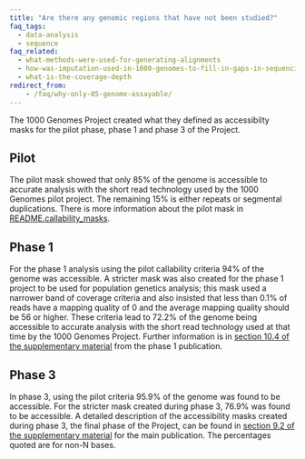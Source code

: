 ```yaml
---
title: "Are there any genomic regions that have not been studied?"
faq_tags:
  - data-analysis
  - sequence
faq_related:
  - what-methods-were-used-for-generating-alignments
  - how-was-imputation-used-in-1000-genomes-to-fill-in-gaps-in-sequencing
  - what-is-the-coverage-depth
redirect_from:
    - /faq/why-only-85-genome-assayable/
---
```

                    
The 1000 Genomes Project created what they defined as accessibilty masks for the pilot phase, phase 1 and phase 3 of the Project.

## Pilot
The pilot mask showed that only 85% of the genome is accessible to accurate analysis with the short read technology used by the 1000 Genomes pilot project. The remaining 15% is either repeats or segmental duplications. There is more information about the pilot mask in [README.callability_masks](ftp://ftp.1000genomes.ebi.ac.uk/vol1/ftp/pilot_data/release/2010_03/pilot1/supporting/README_callability_masks).

## Phase 1
For the phase 1 analysis using the pilot callability criteria 94% of the genome was accessible. A stricter mask was also created for the phase 1 project to be used for population genetics analysis; this mask used a narrower band of coverage criteria and also insisted that less than 0.1% of reads have a mapping quality of 0 and the average mapping quality should be 56 or higher. These criteria lead to 72.2% of the genome being accessible to accurate analysis with the short read technology used at that time by the 1000 Genomes Project. Further information is in [section 10.4 of the supplementary material](http://www.nature.com/nature/journal/v491/n7422/extref/nature11632-s1.pdf) from the phase 1 publication.

## Phase 3
In phase 3, using the pilot criteria 95.9% of the genome was found to be accessible. For the stricter mask created during phase 3, 76.9% was found to be accessible. A detailed description of the accessibility masks created during phase 3, the final phase of the Project, can be found in [section 9.2 of the supplementary material](http://www.nature.com/nature/journal/v526/n7571/extref/nature15393-s1.pdf) for the main publication. The percentages quoted are for non-N bases.
